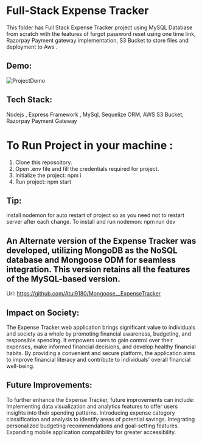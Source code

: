 # Full-Stack Expense Tracker
This folder has Full Stack Expense Tracker project using MySQL Database from scratch with the features of forgot password reset using one time link, Razorpay Payment gateway implementation, S3 Bucket to store files and deployment to Aws .

## Demo:
![ProjectDemo](https://media.giphy.com/media/v1.Y2lkPTc5MGI3NjExMGJiMzFiZjhjMzk5MTE2MTdjZjA2MzAwM2ZhYjE2MmUxZTg1YTlkZCZlcD12MV9pbnRlcm5hbF9naWZzX2dpZklkJmN0PWc/OmU9vmgAhikQfuIj9w/giphy.gif)

## Tech Stack:
Nodejs , Express Framework , MySql, Sequelize ORM, AWS S3 Bucket, Razorpay Payment Gateway

# To Run Project in your machine :
1. Clone this reposoitory.
2. Open .env file and fill the credentials required for project.
3. Initialize the project: npm i
4. Run project:  npm start

## Tip: 
install nodemon for auto restart of project so as you need not to restart server after each change.
To install and run nodemon: npm run dev

## An Alternate version of the Expense Tracker was developed, utilizing MongoDB as the NoSQL database and Mongoose ODM for seamless integration. This version retains all the features of the MySQL-based version. 
Url: https://github.com/Atul9180/Mongoose__ExpenseTracker
## Impact on Society:
The Expense Tracker web application brings significant value to individuals and society as a whole by promoting financial awareness, budgeting, and responsible spending. It empowers users to gain control over their expenses, make informed financial decisions, and develop healthy financial habits. By providing a convenient and secure platform, the application aims to improve financial literacy and contribute to individuals' overall financial well-being.

## Future Improvements:
To further enhance the Expense Tracker, future improvements can include:
Implementing data visualization and analytics features to offer users insights into their spending patterns.
Introducing expense category classification and analysis to identify areas of potential savings.
Integrating personalized budgeting recommendations and goal-setting features.
Expanding mobile application compatibility for greater accessibility.
